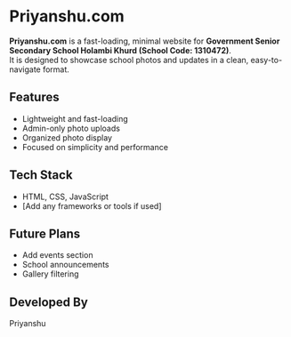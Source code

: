 # Priyanshu.com

**Priyanshu.com** is a fast-loading, minimal website for **Government Senior Secondary School Holambi Khurd (School Code: 1310472)**.  
It is designed to showcase school photos and updates in a clean, easy-to-navigate format.

## Features
- Lightweight and fast-loading
- Admin-only photo uploads
- Organized photo display
- Focused on simplicity and performance

## Tech Stack
- HTML, CSS, JavaScript
- [Add any frameworks or tools if used]

## Future Plans
- Add events section
- School announcements
- Gallery filtering

## Developed By
Priyanshu

